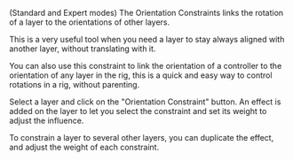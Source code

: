 (Standard and Expert modes) The Orientation Constraints links the rotation of a layer to the orientations of other layers.

This is a very useful tool when you need a layer to stay always aligned with another layer, without translating with it.

You can also use this constraint to link the orientation of a controller to the orientation of any layer in the rig, this is a quick and easy way to control rotations in a rig, without parenting.

Select a layer and click on the "Orientation Constraint" button.
An effect is added on the layer to let you select the constraint and set its weight to adjust the influence.

To constrain a layer to several other layers, you can duplicate the effect, and adjust the weight of each constraint.
